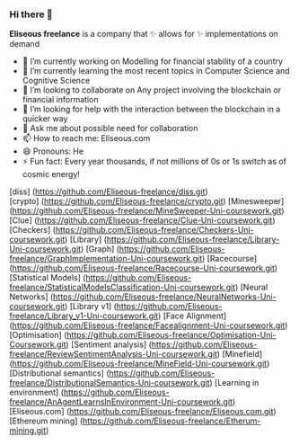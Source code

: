 ### Hi there 👋


**Eliseous freelance** is a company that ✨ allows for ✨ implementations on demand

- 🔭 I’m currently working on Modelling for financial stability of a country
- 🌱 I’m currently learning the most recent topics in Computer Science and Cognitive Science
- 👯 I’m looking to collaborate on Any project involving the blockchain or financial information
- 🤔 I’m looking for help with the interaction between the blockchain in a quicker way
- 💬 Ask me about possible need for collaboration
- 📫 How to reach me: Eliseous.com
- 😄 Pronouns: He
- ⚡ Fun fact: Every year thousands, if not millions of 0s or 1s switch as of cosmic energy!

[diss] (https://github.com/Eliseous-freelance/diss.git)
<br>
[crypto] (https://github.com/Eliseous-freelance/crypto.git)
[Minesweeper] (https://github.com/Eliseous-freelance/MineSweeper-Uni-coursework.git)
[Clue] (https://github.com/Eliseous-freelance/Clue-Uni-coursework.git)
[Checkers] (https://github.com/Eliseous-freelance/Checkers-Uni-coursework.git)
[Library] (https://github.com/Eliseous-freelance/Library-Uni-coursework.git)
[Graph] (https://github.com/Eliseous-freelance/GraphImplementation-Uni-coursework.git)
[Racecourse] (https://github.com/Eliseous-freelance/Racecourse-Uni-coursework.git)
[Statistical Models] (https://github.com/Eliseous-freelance/StatisticalModelsClassification-Uni-coursework.git)
[Neural Networks] (https://github.com/Eliseous-freelance/NeuralNetworks-Uni-coursework.git)
[Library v1] (https://github.com/Eliseous-freelance/Library_v1-Uni-coursework.git)
[Face Alignment] (https://github.com/Eliseous-freelance/Facealignment-Uni-coursework.git)
[Optimisation] (https://github.com/Eliseous-freelance/Optimisation-Uni-Coursework.git)
[Sentiment analysis] (https://github.com/Eliseous-freelance/ReviewSentimentAnalysis-Uni-coursework.git)
[Minefield] (https://github.com/Eliseous-freelance/MineField-Uni-coursework.git)
[Distributional semantics] (https://github.com/Eliseous-freelance/DistributionalSemantics-Uni-coursework.git)
[Learning in environment] (https://github.com/Eliseous-freelance/AnAgentLearnsInEnvironment-Uni-coursework.git)
[Eliseous.com] (https://github.com/Eliseous-freelance/Eliseous.com.git)
[Ethereum mining] (https://github.com/Eliseous-freelance/Etherum-mining.git)
